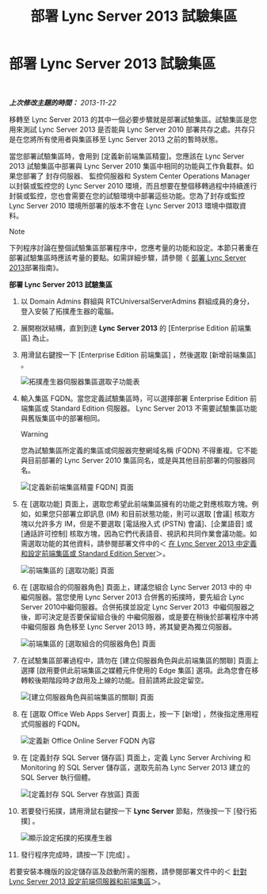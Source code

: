 ﻿---
title: 部署 Lync Server 2013 試驗集區
TOCTitle: 部署 Lync Server 2013 試驗集區
ms:assetid: a81aba1e-e636-434b-8c56-4150435bb55d
ms:mtpsurl: https://technet.microsoft.com/zh-tw/library/JJ205144(v=OCS.15)
ms:contentKeyID: 49291931
ms.date: 08/24/2015
mtps_version: v=OCS.15
ms.translationtype: HT
---

# 部署 Lync Server 2013 試驗集區

 

_**上次修改主題的時間：** 2013-11-22_

移轉至 Lync Server 2013 的其中一個必要步驟就是部署試驗集區。試驗集區是您用來測試 Lync Server 2013 是否能與 Lync Server 2010 部署共存之處。共存只是在您將所有使用者與集區移至 Lync Server 2013 之前的暫時狀態。

當您部署試驗集區時，會用到 \[定義新前端集區精靈\]。您應該在 Lync Server 2013 試驗集區中部署與 Lync Server 2010 集區中相同的功能與工作負載群。如果您部署了 封存伺服器、 監控伺服器和 System Center Operations Manager 以封裝或監控您的 Lync Server 2010 環境，而且想要在整個移轉過程中持續進行封裝或監控，您也會需要在您的試驗環境中部署這些功能。您為了封存或監控 Lync Server 2010 環境所部署的版本不會在 Lync Server 2013 環境中擷取資料。

> [!NOTE]  
> 下列程序討論在整個試驗集區部署程序中，您應考量的功能和設定。本節只著重在部署試驗集區時應該考量的要點。如需詳細步驟，請參閱《 <a href="lync-server-2013-deploying-lync-server.md">部署 Lync Server 2013</a>部署指南》。



**部署 Lync Server 2013 試驗集區**

1.  以 Domain Admins 群組與 RTCUniversalServerAdmins 群組成員的身分，登入安裝了拓撲產生器的電腦。

2.  展開樹狀結構，直到到達 **Lync Server 2013** 的 \[Enterprise Edition 前端集區\] 為止。

3.  用滑鼠右鍵按一下 \[Enterprise Edition 前端集區\] ，然後選取 \[新增前端集區\] 。
    
    ![拓撲產生器伺服器集區選取子功能表](images/JJ205144.c2feed27-3418-42a6-a254-76e83607db9c(OCS.15).jpg "拓撲產生器伺服器集區選取子功能表")

4.  輸入集區 FQDN。當您定義試驗集區時，可以選擇部署 Enterprise Edition 前端集區或 Standard Edition 伺服器。 Lync Server 2013 不需要試驗集區功能與舊版集區中的部署相同。
    
    > [!WARNING]
    > 您為試驗集區所定義的集區或伺服器完整網域名稱 (FQDN) 不得重複。它不能與目前部署的 Lync Server 2010 集區同名，或是與其他目前部署的伺服器同名。
    
    ![\[定義新前端集區精靈 FQDN\] 頁面](images/JJ205144.c5fd138c-e75a-413a-827f-b1461c996d40(OCS.15).jpg "[定義新前端集區精靈 FQDN] 頁面")

5.  在 \[選取功能\] 頁面上，選取您希望此前端集區擁有的功能之對應核取方塊。例如，如果您只部署立即訊息 (IM) 和目前狀態功能，則可以選取 \[會議\] 核取方塊以允許多方 IM，但是不要選取 \[電話撥入式 (PSTN) 會議\]、\[企業語音\] 或 \[通話許可控制\] 核取方塊，因為它們代表語音、視訊和共同作業會議功能。如需選取功能的其他資料，請參閱部署文件中的＜ [在 Lync Server 2013 中定義和設定前端集區或 Standard Edition Server](lync-server-2013-define-and-configure-a-front-end-pool-or-standard-edition-server.md)＞。
    
    ![前端集區的 \[選取功能\] 頁面](images/JJ205144.5c3f3ff9-6e17-4d66-9b13-3bd55b38246b(OCS.15).jpg "前端集區的 [選取功能] 頁面")

6.  在 \[選取組合的伺服器角色\] 頁面上，建議您組合 Lync Server 2013 中的 中繼伺服器。當您使用 Lync Server 2013 合併舊的拓撲時，要先組合 Lync Server 2010中繼伺服器。合併拓撲並設定 Lync Server 2013  中繼伺服器之後，即可決定是否要保留組合後的 中繼伺服器，或是要在稍後於部署程序中將 中繼伺服器 角色移至 Lync Server 2013 時，將其變更為獨立伺服器。
    
    ![前端集區的 \[選取組合的伺服器角色\] 頁面](images/JJ205144.e00b7eba-010b-44ed-b0a6-6ab3e534fb8c(OCS.15).jpg "前端集區的 [選取組合的伺服器角色] 頁面")

7.  在試驗集區部署過程中，請勿在 \[建立伺服器角色與此前端集區的關聯\] 頁面上選擇 \[啟用要供此前端集區之媒體元件使用的 Edge 集區\] 選項。此為您會在移轉較後期階段時才啟用及上線的功能。目前請將此設定留空。
    
    ![\[建立伺服器角色與前端集區的關聯\] 頁面](images/JJ205144.2d95a798-ad76-4dad-9392-ce41f4d938d1(OCS.15).jpg "[建立伺服器角色與前端集區的關聯] 頁面")

8.  在 \[選取 Office Web Apps Server\] 頁面上，按一下 \[新增\] ，然後指定應用程式伺服器的 FQDN。
    
    ![定義新 Office Online Server FQDN 內容](images/JJ205144.25c6b455-f1b8-4326-a569-6e338153d398(OCS.15).jpg "定義新 Office Online Server FQDN 內容")

9.  在 \[定義封存 SQL Server 儲存區\] 頁面上，定義 Lync Server Archiving 和 Monitoring 的 SQL Server 儲存區，選取先前為 Lync Server 2013 建立的 SQL Server 執行個體。
    
    ![\[定義封存 SQL Server 存放區\] 頁面](images/JJ205144.0f76f1dc-d0d7-42a0-aea3-400b8e1f35cd(OCS.15).jpg "[定義封存 SQL Server 存放區] 頁面")

10. 若要發行拓撲，請用滑鼠右鍵按一下 **Lync Server** 節點，然後按一下 \[發行拓撲\] 。
    
    ![顯示設定拓撲的拓撲產生器](images/JJ205144.c3eafa20-159e-4355-a23d-9f72aeb26037(OCS.15).jpg "顯示設定拓撲的拓撲產生器")

11. 發行程序完成時，請按一下 \[完成\] 。

若要安裝本機版的設定儲存區及啟動所需的服務，請參閱部署文件中的＜ [針對 Lync Server 2013 設定前端伺服器和前端集區](lync-server-2013-setting-up-front-end-servers-and-front-end-pools.md)＞。



